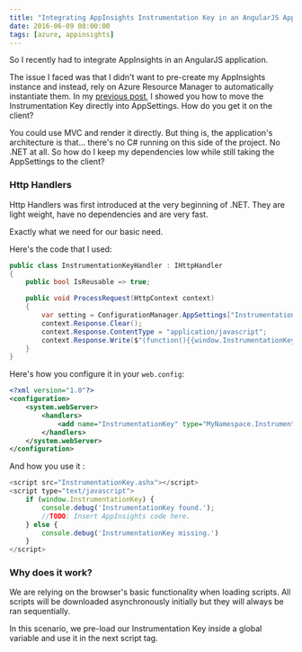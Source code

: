 ```yaml
---
title: "Integrating AppInsights Instrumentation Key in an AngularJS Application"
date: 2016-06-09 08:00:00
tags: [azure, appinsights]
---
```


So I recently had to integrate AppInsights in an AngularJS application. 

The issue I faced was that I didn't want to pre-create my AppInsights instance and instead, rely on Azure Resource Manager to automatically instantiate them. In my [previous post][1], I showed you how to move the Instrumentation Key directly into AppSettings. How do you get it on the client?

You could use MVC and render it directly. But thing is, the application's architecture is that... there's no C# running on this side of the project. No .NET at all. So how do I keep my dependencies low while still taking the AppSettings to the client?

### Http Handlers

Http Handlers was first introduced at the very beginning of .NET. They are light weight, have no dependencies and are very fast. 

Exactly what we need for our basic need.

Here's the code that I used:

```csharp
public class InstrumentationKeyHandler : IHttpHandler
{
    public bool IsReusable => true;

    public void ProcessRequest(HttpContext context)
    {
        var setting = ConfigurationManager.AppSettings["InstrumentationKey"];
        context.Response.Clear();
        context.Response.ContentType = "application/javascript";
        context.Response.Write($"(function(){{window.InstrumentationKey = \'{setting}\'}})()");
    }
}
```
Here's how you configure it in your `web.config`:

```xml
<?xml version="1.0"?>
<configuration>
    <system.webServer>
        <handlers>
            <add name="InstrumentationKey" type="MyNamespace.InstrumentationKeyHandler, MyAssembly" resourceType="Unspecified" path="InstrumentationKey.ashx" verb="GET" />
        </handlers>
    </system.webServer>
</configuration>
```

And how you use it :

```javascript
<script src="InstrumentationKey.ashx"></script>
<script type="text/javascript">
    if (window.InstrumentationKey) {
        console.debug('InstrumentationKey found.');
        //TODO: Insert AppInsights code here.
    } else {
        console.debug('InstrumentationKey missing.')
    }
</script>
```

### Why does it work?

We are relying on the browser's basic functionality when loading scripts. All scripts will be downloaded asynchronously initially but they will always be ran sequentially.

In this scenario, we pre-load our Instrumentation Key inside a global variable and use it in the next script tag. 

[1]: /post/importing-your-appsinsights-instrumentationkey-into-your-appsettings/
